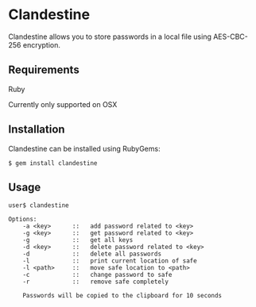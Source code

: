 # Clandestine

Clandestine allows you to store passwords in a local file using AES-CBC-256 encryption.

## Requirements

Ruby

Currently only supported on OSX

## Installation

Clandestine can be installed using RubyGems:

    $ gem install clandestine

## Usage

    user$ clandestine

    Options:           
        -a <key>      ::   add password related to <key>
        -g <key>      ::   get password related to <key>
        -g            ::   get all keys
        -d <key>      ::   delete password related to <key>
        -d            ::   delete all passwords
        -l            ::   print current location of safe
        -l <path>     ::   move safe location to <path>
        -c            ::   change password to safe
        -r            ::   remove safe completely
        
        Passwords will be copied to the clipboard for 10 seconds